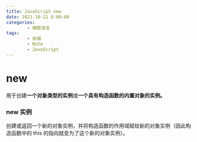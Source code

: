 ```yaml
---
title: JavaScript new
date: 2021-10-21 6:00:00
categories:
        - 编程语言
tags:
        - 前端
        - Note
        - JavaScript
---
```


# new

用于创建**一个对象类型的实例**或**一个具有构造函数的内置对象的实例。**

### new 实例

创建或返回一个新的对象实例，并将构造函数的作用域赋给新的对象实例（因此构造函数中的 this 的指向就变为了这个新的对象实例）。

